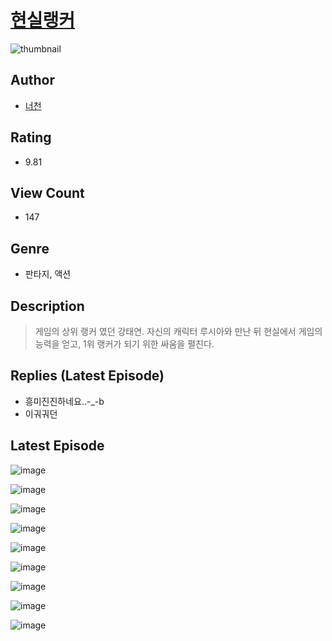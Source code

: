 # [현실랭커](https://comic.naver.com/challenge/list?titleId=810852)
![thumbnail](https://image-comic.pstatic.net/user_contents_data/challenge_comic/2023/05/24/upload_3618754679254114615_480x623.jpeg)

## Author
- [너천](https://comic.naver.com/artistTitle?id=367096)

## Rating
- 9.81

## View Count
- 147

## Genre
- 판타지, 액션

## Description
> 게임의 상위 랭커 였던 강태연. 자신의 캐릭터 루시아와 만난 뒤 현실에서 게임의 능력을 얻고, 1위 랭커가 되기 위한 싸움을 펼친다.

## Replies (Latest Episode)
- 흥미진진하네요..-_-b
- 이궈궈던

## Latest Episode
![image](https://image-comic.pstatic.net/user_contents_data/challenge_comic/2023/05/24/367096/upload_7161116171074418533.jpeg)

![image](https://image-comic.pstatic.net/user_contents_data/challenge_comic/2023/05/24/367096/upload_7306590325440985185.jpeg)

![image](https://image-comic.pstatic.net/user_contents_data/challenge_comic/2023/05/24/367096/upload_3835208936330702900.jpeg)

![image](https://image-comic.pstatic.net/user_contents_data/challenge_comic/2023/05/24/367096/upload_7148680667972264504.jpeg)

![image](https://image-comic.pstatic.net/user_contents_data/challenge_comic/2023/05/24/367096/upload_7220786640525026657.jpeg)

![image](https://image-comic.pstatic.net/user_contents_data/challenge_comic/2023/05/24/367096/upload_7291385388821996340.jpeg)

![image](https://image-comic.pstatic.net/user_contents_data/challenge_comic/2023/05/24/367096/upload_7076905652704130659.jpeg)

![image](https://image-comic.pstatic.net/user_contents_data/challenge_comic/2023/05/24/367096/upload_7233688529056380004.jpeg)

![image](https://image-comic.pstatic.net/user_contents_data/challenge_comic/2023/05/24/367096/upload_3487248896801321268.jpeg)
